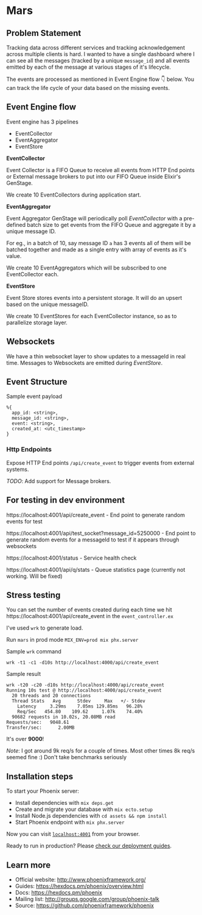 # Mars

## Problem Statement

Tracking data across different services and tracking acknowledgement across multiple clients is hard. I wanted to have a single dashboard where I can see all the messages (tracked by a unique `message_id`) and all events emitted by each of the message at various stages of it's lifecycle.

The events are processed as mentioned in Event Engine flow 👇 below. You can track the life cycle of your data based on the missing events.

## Event Engine flow

Event engine has 3 pipelines

* EventCollector
* EventAggregator
* EventStore

**EventCollector**

Event Collector is a FIFO Queue to receive all events from HTTP End points or External message brokers to put into our FIFO Queue inside Elixir's GenStage.

We create 10 EventCollectors during application start.

**EventAggregator**

Event Aggregator GenStage will periodically poll *EventCollector* with a pre-defined batch size to get events from the FIFO Queue and aggregate it by a unique message ID. 

For eg., in a batch of 10, say message ID `a` has 3 events all of them will be batched together and made as a single entry with array of events as it's value. 

We create 10 EventAggregators which will be subscribed to one EventCollector each.

**EventStore**

Event Store stores events into a persistent storage. It will do an upsert based on the unique messageID. 

We create 10 EventStores for each EventCollector instance, so as to parallelize storage layer.

## Websockets

We have a thin websocket layer to show updates to a messageId in real time. Messages to Websockets are emitted during *EventStore*. 

## Event Structure

Sample event payload

```
%{
  app_id: <string>,
  message_id: <string>,
  event: <string>,
  created_at: <utc_timestamp>
}
```

### Http Endpoints

Expose HTTP End points `/api/create_event` to trigger events from external systems.

*TODO*: Add support for Message brokers.

## For testing in dev environment

https://localhost:4001/api/create_event - End point to generate random events for test

https://localhost:4001/api/test_socket?message_id=5250000 - End point to generate random events for a messageId to test if it appears through websockets

https://localhost:4001/status - Service health check

https://localhost:4001/api/q/stats - Queue statistics page (currently not working. Will be fixed)

## Stress testing

You can set the number of events created during each time we hit https://localhost:4001/api/create_event in the `event_controller.ex`

I've used `wrk` to generate load.

Run `mars` in prod mode `MIX_ENV=prod mix phx.server`

Sample `wrk` command

`wrk -t1 -c1 -d10s http://localhost:4000/api/create_event`

Sample result

```
wrk -t20 -c20 -d10s http://localhost:4000/api/create_event
Running 10s test @ http://localhost:4000/api/create_event
  20 threads and 20 connections
  Thread Stats   Avg      Stdev     Max   +/- Stdev
    Latency     3.29ms    7.05ms 129.85ms   96.28%
    Req/Sec   454.80    109.62     1.07k    74.40%
  90682 requests in 10.02s, 20.08MB read
Requests/sec:   9048.61
Transfer/sec:      2.00MB
```

It's over **9000**!

*Note*: I got around 9k req/s for a couple of times. Most other times 8k req/s seemed fine :) Don't take benchmarks seriously

## Installation steps

To start your Phoenix server:

  * Install dependencies with `mix deps.get`
  * Create and migrate your database with `mix ecto.setup`
  * Install Node.js dependencies with `cd assets && npm install`
  * Start Phoenix endpoint with `mix phx.server`

Now you can visit [`localhost:4001`](http://localhost:4001) from your browser.

Ready to run in production? Please [check our deployment guides](https://hexdocs.pm/phoenix/deployment.html).

## Learn more

  * Official website: http://www.phoenixframework.org/
  * Guides: https://hexdocs.pm/phoenix/overview.html
  * Docs: https://hexdocs.pm/phoenix
  * Mailing list: http://groups.google.com/group/phoenix-talk
  * Source: https://github.com/phoenixframework/phoenix
